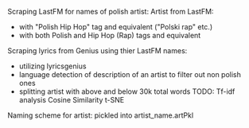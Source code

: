 Scraping LastFM for names of polish artist:
Artist from LastFM:
* with "Polish Hip Hop" tag and equivalent ("Polski rap" etc.)
* with both Polish and Hip Hop (Rap) tags and equivalent


Scraping lyrics from Genius using thier LastFM names:
* utilizing lyricsgenius
* language detection of description of an artist to filter out non polish ones
* splitting artist with above and below 30k total words
TODO:
Tf-idf analysis
Cosine Similarity
t-SNE

Naming scheme for artist:
pickled into artist_name.artPkl